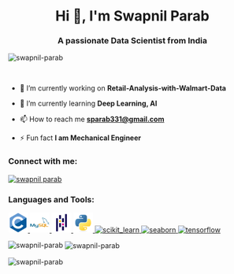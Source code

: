 <h1 align="center">Hi 👋, I'm Swapnil Parab</h1>
<h3 align="center">A passionate Data Scientist from India</h3>


<p align="left"> <img src="https://komarev.com/ghpvc/?username=swapnil-parab&label=Profile%20views&color=0e75b6&style=flat" alt="swapnil-parab" /> </p>

<p align="left"> <a href="https://twitter.com/" target="blank"><img src="https://img.shields.io/twitter/follow/?logo=twitter&style=for-the-badge" alt="" /></a> </p>

- 🔭 I’m currently working on **Retail-Analysis-with-Walmart-Data**

- 🌱 I’m currently learning **Deep Learning, AI**

- 📫 How to reach me **sparab331@gmail.com**

- ⚡ Fun fact **I am Mechanical Engineer**

<h3 align="left">Connect with me:</h3>
<p align="left">
<a href="https://www.youtube.com/c/swapnil parab" target="blank"><img align="center" src="https://raw.githubusercontent.com/rahuldkjain/github-profile-readme-generator/master/src/images/icons/Social/youtube.svg" alt="swapnil parab" height="30" width="40" /></a>
</p>

<h3 align="left">Languages and Tools:</h3>
<p align="left"> <a href="https://www.cprogramming.com/" target="_blank" rel="noreferrer"> <img src="https://raw.githubusercontent.com/devicons/devicon/master/icons/c/c-original.svg" alt="c" width="40" height="40"/> </a> <a href="https://www.mysql.com/" target="_blank" rel="noreferrer"> <img src="https://raw.githubusercontent.com/devicons/devicon/master/icons/mysql/mysql-original-wordmark.svg" alt="mysql" width="40" height="40"/> </a> <a href="https://pandas.pydata.org/" target="_blank" rel="noreferrer"> <img src="https://raw.githubusercontent.com/devicons/devicon/2ae2a900d2f041da66e950e4d48052658d850630/icons/pandas/pandas-original.svg" alt="pandas" width="40" height="40"/> </a> <a href="https://www.python.org" target="_blank" rel="noreferrer"> <img src="https://raw.githubusercontent.com/devicons/devicon/master/icons/python/python-original.svg" alt="python" width="40" height="40"/> </a> <a href="https://scikit-learn.org/" target="_blank" rel="noreferrer"> <img src="https://upload.wikimedia.org/wikipedia/commons/0/05/Scikit_learn_logo_small.svg" alt="scikit_learn" width="40" height="40"/> </a> <a href="https://seaborn.pydata.org/" target="_blank" rel="noreferrer"> <img src="https://seaborn.pydata.org/_images/logo-mark-lightbg.svg" alt="seaborn" width="40" height="40"/> </a> <a href="https://www.tensorflow.org" target="_blank" rel="noreferrer"> <img src="https://www.vectorlogo.zone/logos/tensorflow/tensorflow-icon.svg" alt="tensorflow" width="40" height="40"/> </a> </p>

<p><img align="left" src="https://github-readme-stats.vercel.app/api/top-langs?username=swapnil-parab&show_icons=true&locale=en&layout=compact" alt="swapnil-parab" /></p>

<p>&nbsp;<img align="center" src="https://github-readme-stats.vercel.app/api?username=swapnil-parab&show_icons=true&locale=en" alt="swapnil-parab" /></p>

<p><img align="center" src="https://github-readme-streak-stats.herokuapp.com/?user=swapnil-parab&" alt="swapnil-parab" /></p>
